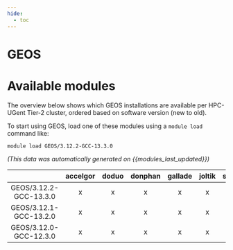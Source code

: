 ```yaml
---
hide:
  - toc
---
```


GEOS
====

# Available modules


The overview below shows which GEOS installations are available per HPC-UGent Tier-2 cluster, ordered based on software version (new to old).

To start using GEOS, load one of these modules using a `module load` command like:

```shell
module load GEOS/3.12.2-GCC-13.3.0
```

*(This data was automatically generated on {{modules_last_updated}})*  

| |accelgor|doduo|donphan|gallade|joltik|shinx|
| :---: | :---: | :---: | :---: | :---: | :---: | :---: |
|GEOS/3.12.2-GCC-13.3.0|x|x|x|x|x|x|
|GEOS/3.12.1-GCC-13.2.0|x|x|x|x|x|x|
|GEOS/3.12.0-GCC-12.3.0|x|x|x|x|x|x|
